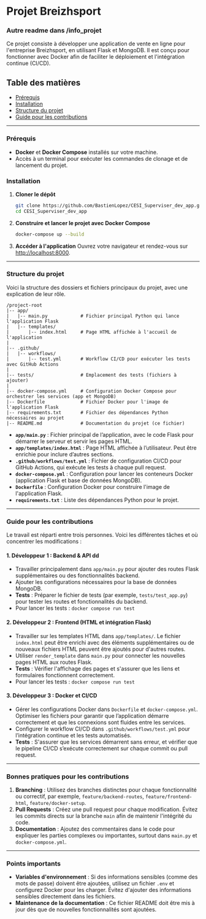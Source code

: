 # Projet Breizhsport

### Autre readme dans /info_projet

Ce projet consiste à développer une application de vente en ligne pour l'entreprise Breizhsport, en utilisant Flask et MongoDB. Il est conçu pour fonctionner avec Docker afin de faciliter le déploiement et l'intégration continue (CI/CD).

## Table des matières

- [Prérequis](#prérequis)
- [Installation](#installation)
- [Structure du projet](#structure-du-projet)
- [Guide pour les contributions](#guide-pour-les-contributions)

---

### Prérequis

- **Docker** et **Docker Compose** installés sur votre machine.
- Accès à un terminal pour exécuter les commandes de clonage et de lancement du projet.

### Installation

1. **Cloner le dépôt**

   ```bash
   git clone https://github.com/BastienLopez/CESI_Superviser_dev_app.git
   cd CESI_Superviser_dev_app
   ```

2. **Construire et lancer le projet avec Docker Compose**

   ```bash
   docker-compose up --build
   ```

3. **Accéder à l'application**
   Ouvrez votre navigateur et rendez-vous sur [http://localhost:8000](http://localhost:8000).

---

### Structure du projet

Voici la structure des dossiers et fichiers principaux du projet, avec une explication de leur rôle.

```plaintext
/project-root
|-- app/
|   |-- main.py            # Fichier principal Python qui lance l'application Flask
|   |-- templates/
|       |-- index.html     # Page HTML affichée à l'accueil de l'application
|
|-- .github/
|   |-- workflows/
|       |-- test.yml       # Workflow CI/CD pour exécuter les tests avec GitHub Actions
|
|-- tests/                 # Emplacement des tests (fichiers à ajouter)
|
|-- docker-compose.yml     # Configuration Docker Compose pour orchestrer les services (app et MongoDB)
|-- Dockerfile             # Fichier Docker pour l'image de l'application Flask
|-- requirements.txt       # Fichier des dépendances Python nécessaires au projet
|-- README.md              # Documentation du projet (ce fichier)
```

- **`app/main.py`** : Fichier principal de l’application, avec le code Flask pour démarrer le serveur et servir les pages HTML.
- **`app/templates/index.html`** : Page HTML affichée à l’utilisateur. Peut être enrichie pour inclure d’autres sections.
- **`.github/workflows/test.yml`** : Fichier de configuration CI/CD pour GitHub Actions, qui exécute les tests à chaque pull request.
- **`docker-compose.yml`** : Configuration pour lancer les conteneurs Docker (application Flask et base de données MongoDB).
- **`Dockerfile`** : Configuration Docker pour construire l'image de l'application Flask.
- **`requirements.txt`** : Liste des dépendances Python pour le projet.

---

### Guide pour les contributions

Le travail est réparti entre trois personnes. Voici les différentes tâches et où concentrer les modifications :

#### 1. **Développeur 1 : Backend & API** dd

- Travailler principalement dans `app/main.py` pour ajouter des routes Flask supplémentaires ou des fonctionnalités backend.
- Ajouter les configurations nécessaires pour la base de données MongoDB.
- **Tests** : Préparer le fichier de tests (par exemple, `tests/test_app.py`) pour tester les routes et fonctionnalités du backend.
- Pour lancer les tests : `docker compose run test`

#### 2. **Développeur 2 : Frontend (HTML et intégration Flask)**

- Travailler sur les templates HTML dans `app/templates/`. Le fichier `index.html` peut être enrichi avec des éléments supplémentaires ou de nouveaux fichiers HTML peuvent être ajoutés pour d'autres routes.
- Utiliser `render_template` dans `main.py` pour connecter les nouvelles pages HTML aux routes Flask.
- **Tests** : Vérifier l'affichage des pages et s'assurer que les liens et formulaires fonctionnent correctement.
- Pour lancer les tests : `docker compose run test`

#### 3. **Développeur 3 : Docker et CI/CD**

- Gérer les configurations Docker dans `Dockerfile` et `docker-compose.yml`. Optimiser les fichiers pour garantir que l’application démarre correctement et que les connexions sont fluides entre les services.
- Configurer le workflow CI/CD dans `.github/workflows/test.yml` pour l’intégration continue et les tests automatisés.
- **Tests** : S'assurer que les services démarrent sans erreur, et vérifier que le pipeline CI/CD s’exécute correctement sur chaque commit ou pull request.

---

### Bonnes pratiques pour les contributions

1. **Branching** : Utilisez des branches distinctes pour chaque fonctionnalité ou correctif, par exemple, `feature/backend-routes`, `feature/frontend-html`, `feature/docker-setup`.
2. **Pull Requests** : Créez une pull request pour chaque modification. Évitez les commits directs sur la branche `main` afin de maintenir l'intégrité du code.
3. **Documentation** : Ajoutez des commentaires dans le code pour expliquer les parties complexes ou importantes, surtout dans `main.py` et `docker-compose.yml`.

---

### Points importants

- **Variables d'environnement** : Si des informations sensibles (comme des mots de passe) doivent être ajoutées, utilisez un fichier `.env` et configurez Docker pour les charger. Évitez d'ajouter des informations sensibles directement dans les fichiers.
- **Maintenance de la documentation** : Ce fichier README doit être mis à jour dès que de nouvelles fonctionnalités sont ajoutées.
